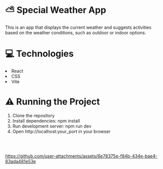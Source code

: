 <h1>⛅ Special Weather App </h1>
This is an app that displays the current weather and suggests activities based on the weather conditions, such as outdoor or indoor options.

<h1>💻 Technologies </h1>
<li>React</li>
<li>CSS</li>
<li>Vite</li>

<h1>⚠️ Running the Project</h1>
<ol>
<li>Clone the repository</li>
<li>Install dependencies: npm install</li>
<li>Run development server: npm run dev</li>
<li>Open http://localhost:your_port in your browser</li>
</ol>
<br>
<br>




https://github.com/user-attachments/assets/6e78375e-f84b-434e-bae4-83ada481e53e



